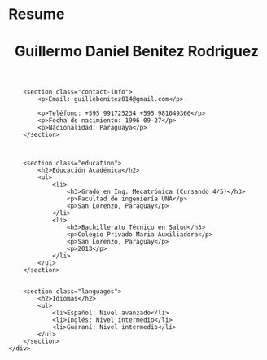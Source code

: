 # Resume
<!DOCTYPE html>
<html lang="es">
<head>
    <meta charset="UTF-8">
    <meta name="viewport" content="width=device-width, initial-scale=1.0">
    <title>CV de Guillermo Daniel Benitez Rodriguez</title>
    <link rel="stylesheet" href="style.css">
</head>
<body>
    <div class="container">
        <header>
            <h1>Guillermo Daniel Benitez Rodriguez</h1>
        </header>
        
        <section class="contact-info">
            <p>Email: guillebenitez014@gmail.com</p>
            
            <p>Teléfono: +595 991725234 +595 981049366</p>
            <p>Fecha de nacimiento: 1996-09-27</p>
            <p>Nacionalidad: Paraguaya</p>
        </section>
        
        
        
        <section class="education">
            <h2>Educación Académica</h2>
            <ul>
                <li>
                    <h3>Grado en Ing. Mecatrónica (Cursando 4/5)</h3>
                    <p>Facultad de ingeniería UNA</p>
                    <p>San Lorenzo, Paraguay</p>
                </li>
                <li>
                    <h3>Bachillerato Técnico en Salud</h3>
                    <p>Colegio Privado Maria Auxiliadora</p>
                    <p>San Lorenzo, Paraguay</p>
                    <p>2013</p>
                </li>
            </ul>
        </section>
        
        
        <section class="languages">
            <h2>Idiomas</h2>
            <ul>
                <li>Español: Nivel avanzado</li>
                <li>Inglés: Nivel intermedio</li>
                <li>Guaraní: Nivel intermedio</li>
            </ul>
        </section>
    </div>
</body>
</html>
